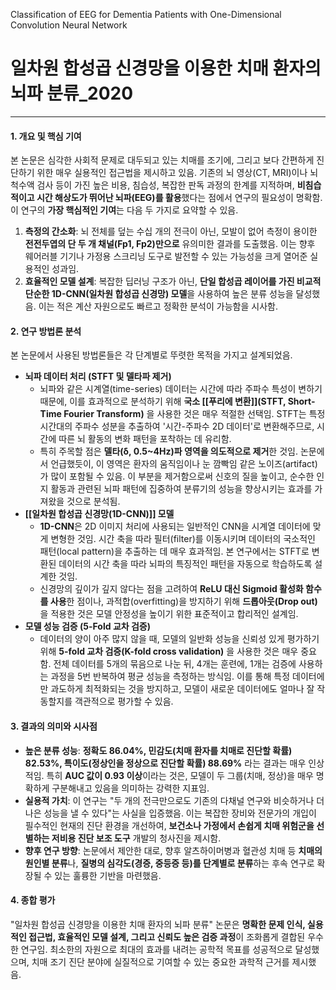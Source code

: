 Classification of EEG for Dementia Patients with One-Dimensional Convolution Neural Network
# 일차원 합성곱 신경망을 이용한 치매 환자의 뇌파 분류_2020

---

#### **1. 개요 및 핵심 기여**
본 논문은 심각한 사회적 문제로 대두되고 있는 치매를 조기에, 그리고 보다 간편하게 진단하기 위한 매우 실용적인 접근법을 제시하고 있음. 기존의 뇌 영상(CT, MRI)이나 뇌척수액 검사 등이 가진 높은 비용, 침습성, 복잡한 판독 과정의 한계를 지적하며, **비침습적이고 시간 해상도가 뛰어난 뇌파(EEG)를 활용**했다는 점에서 연구의 필요성이 명확함.
이 연구의 **가장 핵심적인 기여**는 다음 두 가지로 요약할 수 있음.
1.  **측정의 간소화**: 뇌 전체를 덮는 수십 개의 전극이 아닌, 모발이 없어 측정이 용이한 **전전두엽의 단 두 개 채널(Fp1, Fp2)만으로** 유의미한 결과를 도출했음. 이는 향후 웨어러블 기기나 가정용 스크리닝 도구로 발전할 수 있는 가능성을 크게 열어준 실용적인 성과임.
2.  **효율적인 모델 설계**: 복잡한 딥러닝 구조가 아닌, **단일 합성곱 레이어를 가진 비교적 단순한 1D-CNN(일차원 합성곱 신경망) 모델**을 사용하여 높은 분류 성능을 달성했음. 이는 적은 계산 자원으로도 빠르고 정확한 분석이 가능함을 시사함.

#### **2. 연구 방법론 분석**
본 논문에서 사용된 방법론들은 각 단계별로 뚜렷한 목적을 가지고 설계되었음.
*   **뇌파 데이터 처리 (STFT 및 델타파 제거)**
    *   뇌파와 같은 시계열(time-series) 데이터는 시간에 따라 주파수 특성이 변하기 때문에, 이를 효과적으로 분석하기 위해 **국소 [[푸리에 변환]](STFT, Short-Time Fourier Transform)** 을 사용한 것은 매우 적절한 선택임. STFT는 특정 시간대의 주파수 성분을 추출하여 '시간-주파수 2D 데이터'로 변환해주므로, 시간에 따른 뇌 활동의 변화 패턴을 포착하는 데 유리함.
    *   특히 주목할 점은 **델타(δ, 0.5~4Hz)파 영역을 의도적으로 제거**한 것임. 논문에서 언급했듯이, 이 영역은 환자의 움직임이나 눈 깜빡임 같은 노이즈(artifact)가 많이 포함될 수 있음. 이 부분을 제거함으로써 신호의 질을 높이고, 순수한 인지 활동과 관련된 뇌파 패턴에 집중하여 분류기의 성능을 향상시키는 효과를 가져왔을 것으로 분석됨.
*   **[[일차원 합성곱 신경망(1D-CNN)]] 모델**
    *   **1D-CNN**은 2D 이미지 처리에 사용되는 일반적인 CNN을 시계열 데이터에 맞게 변형한 것임. 시간 축을 따라 필터(filter)를 이동시키며 데이터의 국소적인 패턴(local pattern)을 추출하는 데 매우 효과적임. 본 연구에서는 STFT로 변환된 데이터의 시간 축을 따라 뇌파의 특징적인 패턴을 자동으로 학습하도록 설계한 것임.
    *   신경망의 깊이가 깊지 않다는 점을 고려하여 **ReLU 대신 Sigmoid 활성화 함수를 사용**한 점이나, 과적합(overfitting)을 방지하기 위해 **드롭아웃(Drop out)** 을 적용한 것은 모델 안정성을 높이기 위한 표준적이고 합리적인 설계임.
*   **모델 성능 검증 (5-Fold 교차 검증)**
    *   데이터의 양이 아주 많지 않을 때, 모델의 일반화 성능을 신뢰성 있게 평가하기 위해 **5-fold 교차 검증(K-fold cross validation)** 을 사용한 것은 매우 중요함. 전체 데이터를 5개의 묶음으로 나눈 뒤, 4개는 훈련에, 1개는 검증에 사용하는 과정을 5번 반복하여 평균 성능을 측정하는 방식임. 이를 통해 특정 데이터에만 과도하게 최적화되는 것을 방지하고, 모델이 새로운 데이터에도 얼마나 잘 작동할지를 객관적으로 평가할 수 있음.

#### **3. 결과의 의미와 시사점**
*   **높은 분류 성능**: **정확도 86.04%, 민감도(치매 환자를 치매로 진단할 확률) 82.53%, 특이도(정상인을 정상으로 진단할 확률) 88.69%** 라는 결과는 매우 인상적임. 특히 **AUC 값이 0.93 이상**이라는 것은, 모델이 두 그룹(치매, 정상)을 매우 명확하게 구분해내고 있음을 의미하는 강력한 지표임.
*   **실용적 가치**: 이 연구는 "두 개의 전극만으로도 기존의 다채널 연구와 비슷하거나 더 나은 성능을 낼 수 있다"는 사실을 입증했음. 이는 복잡한 장비와 전문가의 개입이 필수적인 현재의 진단 환경을 개선하여, **보건소나 가정에서 손쉽게 치매 위험군을 선별하는 저비용 진단 보조 도구** 개발의 청사진을 제시함.
*   **향후 연구 방향**: 논문에서 제안한 대로, 향후 알츠하이머병과 혈관성 치매 등 **치매의 원인별 분류**나, **질병의 심각도(경증, 중등증 등)를 단계별로 분류**하는 후속 연구로 확장될 수 있는 훌륭한 기반을 마련했음.

#### **4. 종합 평가**
"일차원 합성곱 신경망을 이용한 치매 환자의 뇌파 분류" 논문은 **명확한 문제 인식, 실용적인 접근법, 효율적인 모델 설계, 그리고 신뢰도 높은 검증 과정**이 조화롭게 결합된 우수한 연구임. 최소한의 자원으로 최대의 효과를 내려는 공학적 목표를 성공적으로 달성했으며, 치매 조기 진단 분야에 실질적으로 기여할 수 있는 중요한 과학적 근거를 제시했음.